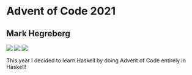 # Advent of Code 2021
## Mark Hegreberg
![](https://img.shields.io/badge/day%20📅-21-blue)
![](https://img.shields.io/badge/days%20completed-3-red)
![](https://img.shields.io/badge/stars%20⭐-6-yellow)


This year I decided to learn Haskell by doing Advent of Code entirely in Haskell!
